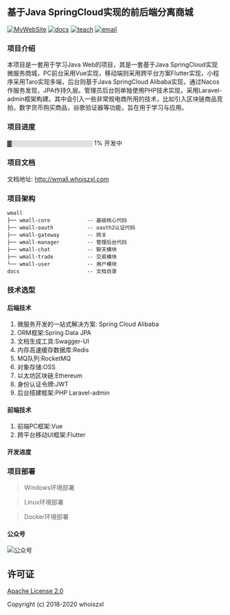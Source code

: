 ## 基于Java SpringCloud实现的前后端分离商城
[![MyWebSite](https://img.shields.io/badge/我的站点-whoiszxl-blue.svg)](https://whoiszxl.github.io)
[![docs](https://img.shields.io/badge/docs-reference-green.svg)](https://whoiszxl.github.io)
[![teach](https://img.shields.io/badge/教程-BohemianRhapsody-orange.svg)](https://github.com/whoiszxl/AYANAMI)
[![email](https://img.shields.io/badge/email-whoiszxl@gmail.com-red.svg)](https://whoiszxl.github.io)


### 项目介绍
本项目是一套用于学习Java Web的项目，其是一套基于Java SpringCloud实现微服务商城，PC前台采用Vue实现，移动端则采用跨平台方案Flutter实现，小程序采用Taro实现多端，后台则基于Java SpringCloud Alibaba实现，通过Nacos作服务发现，JPA作持久层。管理员后台则单独使用PHP技术实现，采用Laravel-admin框架构建。其中会引入一些非常规电商所用的技术，比如引入区块链商品竞拍，数字货币购买商品，谷歌验证器等功能，旨在用于学习与应用。

### 项目进度
▓░░░░░░░░░░░░░░░░░░░ 1% 开发中

### 项目文档
文档地址: http://wmall.whoiszxl.com

### 项目架构
```
wmall
├── wmall-core            -- 基础核心代码
├── wmall-oauth           -- oauth2认证代码
├── wmall-gateway         -- 网关
├── wmall-manager         -- 管理后台代码
├── wmall-chat            -- 聊天模块
├── wmall-trade           -- 交易模块
└── wmall-user            -- 用户模块
docs                      -- 文档目录
```


### 技术选型

#### 后端技术
1. 微服务开发的一站式解决方案: Spring Cloud Alibaba
2. ORM框架:Spring Data JPA
3. 文档生成工具:Swagger-UI
4. 内存高速缓存数据库:Redis
5. MQ队列:RocketMQ
6. 对象存储:OSS
7. 以太坊区块链:Ethereum
8. 身份认证令牌:JWT
9. 后台搭建框架:PHP Laravel-admin

#### 前端技术
1. 前端PC框架:Vue
2. 跨平台移动UI框架:Flutter





#### 开发进度




### 项目部署

> Windows环境部署




> Linux环境部署




> Docker环境部署



#### 公众号
![公众号](https://oss.whoiszxl.com/qrcode_for_whoisc137_258.jpg)


## 许可证

[Apache License 2.0](https://github.com/whoiszxl/BohemianRhapsody/blob/master/LICENSE)

Copyright (c) 2018-2020 whoiszxl
